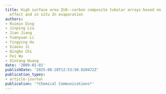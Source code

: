 ```yaml
---
title: High surface area ZnO--carbon composite tubular arrays based on the Kirkendall
  effect and in situ Zn evaporation
authors:
- Ruimin Ding
- Jinping Liu
- Jian Jiang
- Yuanyuan Li
- Yingying Hu
- Xiaoxu Ji
- Qingbo Chi
- Fei Wu
- Xintang Huang
date: '2009-01-01'
publishDate: '2025-08-28T12:53:50.020472Z'
publication_types:
- article-journal
publication: '*Chemical Communications*'
---
```

